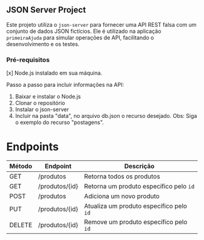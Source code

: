 ## JSON Server Project

Este projeto utiliza o `json-server` para fornecer uma API REST falsa com um conjunto de dados JSON fictícios. Ele é utilizado na aplicação `primeiraAjuda` para simular operações de API, facilitando o desenvolvimento e os testes.

### Pré-requisitos

[x] Node.js instalado em sua máquina.

Passo a passo para incluir informações na API: 
1. Baixar e instalar o Node.js
2. Clonar o repositório
3. Instalar o json-server
4. Incluir na pasta "data", no arquivo db.json o recurso desejado. Obs: Siga o exemplo do recurso "postagens". 

# Endpoints
| Método | Endpoint       | Descrição                                |
| ------ | -------------- | ---------------------------------------- |
| GET    | /produtos      | Retorna todos os produtos                |
| GET    | /produtos/{id} | Retorna um produto específico pelo `id`  |
| POST   | /produtos      | Adiciona um novo produto                 |
| PUT    | /produtos/{id} | Atualiza um produto específico pelo `id` |
| DELETE | /produtos/{id} | Remove um produto específico pelo `id`   |
